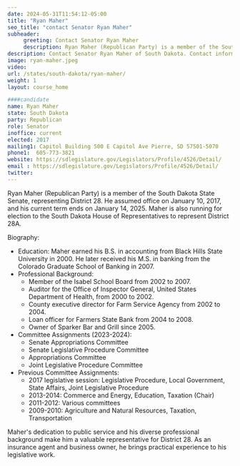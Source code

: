```yaml
---
date: 2024-05-31T11:54:12-05:00
title: "Ryan Maher"
seo_title: "contact Senator Ryan Maher"
subheader:
     greeting: Contact Senator Ryan Maher
     description: Ryan Maher (Republican Party) is a member of the South Dakota State Senate, representing District 28. He assumed office on January 10, 2017, and his current term ends on January 14, 2025.
description: Contact Senator Ryan Maher of South Dakota. Contact information for Ryan Maher includes email address, phone number, and mailing address.
image: ryan-maher.jpeg
video:
url: /states/south-dakota/ryan-maher/
weight: 1
layout: course_home

####candidate
name: Ryan Maher
state: South Dakota
party: Republican
role: Senator
inoffice: current
elected: 2017
mailing1: Capitol Building 500 E Capitol Ave Pierre, SD 57501-5070
phone1:  605-773-3821
website: https://sdlegislature.gov/Legislators/Profile/4526/Detail/
email : https://sdlegislature.gov/Legislators/Profile/4526/Detail/
twitter:
---
```

Ryan Maher (Republican Party) is a member of the South Dakota State Senate, representing District 28. He assumed office on January 10, 2017, and his current term ends on January 14, 2025. Maher is also running for election to the South Dakota House of Representatives to represent District 28A.

Biography:
- Education: Maher earned his B.S. in accounting from Black Hills State University in 2000. He later received his M.S. in banking from the Colorado Graduate School of Banking in 2007.
- Professional Background:
  - Member of the Isabel School Board from 2002 to 2007.
  - Auditor for the Office of Inspector General, United States Department of Health, from 2000 to 2002.
  - County executive director for Farm Service Agency from 2002 to 2004.
  - Loan officer for Farmers State Bank from 2004 to 2008.
  - Owner of Sparker Bar and Grill since 2005.
- Committee Assignments (2023-2024):
  - Senate Appropriations Committee
  - Senate Legislative Procedure Committee
  - Appropriations Committee
  - Joint Legislative Procedure Committee
- Previous Committee Assignments:
  - 2017 legislative session: Legislative Procedure, Local Government, State Affairs, Joint Legislative Procedure
  - 2013-2014: Commerce and Energy, Education, Taxation (Chair)
  - 2011-2012: Various committees
  - 2009-2010: Agriculture and Natural Resources, Taxation, Transportation

Maher's dedication to public service and his diverse professional background make him a valuable representative for District 28. As an insurance agent and business owner, he brings practical experience to his legislative work.
